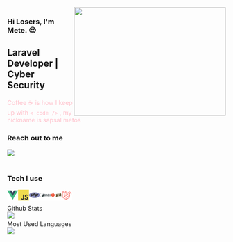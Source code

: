 <img src="https://i.pinimg.com/originals/5e/58/02/5e5802ce545f9877e8bbe0b9a2a25c48.gif" align="right" width="350" height="250">

### Hi Losers, I'm Mete. :sunglasses:

## Laravel Developer | Cyber Security 
<font color="pink">Coffee :coffee: is how I keep up with `< code />` , my nickname is sapsal metos </font>
### Reach out to me

[<img  width="22" src="https://unpkg.com/simple-icons@v4/icons/instagram.svg" align="left" />][instagram]


<br />
<br />

### Tech I use

<img align="left"  src="https://raw.githubusercontent.com/github/explore/80688e429a7d4ef2fca1e82350fe8e3517d3494d/topics/vue/vue.png" width="25" height="25" />
<img align="left" src="https://raw.githubusercontent.com/github/explore/80688e429a7d4ef2fca1e82350fe8e3517d3494d/topics/javascript/javascript.png" width="25" height="25" />
<img align="left" src="https://raw.githubusercontent.com/github/explore/80688e429a7d4ef2fca1e82350fe8e3517d3494d/topics/php/php.png" width="25" height="25" />
<img align="left" src="https://raw.githubusercontent.com/github/explore/80688e429a7d4ef2fca1e82350fe8e3517d3494d/topics/bash/bash.png" width="25" height="25" />
<img align="left" src="https://raw.githubusercontent.com/github/explore/80688e429a7d4ef2fca1e82350fe8e3517d3494d/topics/git/git.png" width="25" height="25" />
<img align="left" src="https://raw.githubusercontent.com/github/explore/80688e429a7d4ef2fca1e82350fe8e3517d3494d/topics/laravel/laravel.png" width="25" height="25" />

<br />




<br />


<summary> Github Stats</summary>
<img src="https://github-readme-stats.vercel.app/api?username=sapsal&theme=radical" >



<summary> Most Used Languages</summary>
<img src="https://github-readme-stats.vercel.app/api/top-langs/?username=codingwithdidem&layout=compact" >


[instagram]: https://www.instagram.com/thekataron

